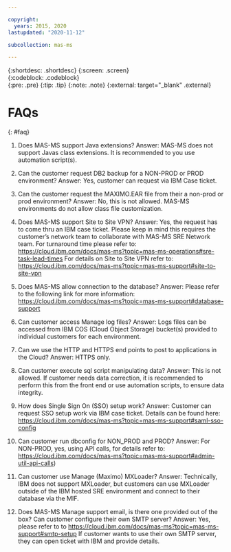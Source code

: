 ```yaml
---

copyright:
  years: 2015, 2020
lastupdated: "2020-11-12"

subcollection: mas-ms

---
```


{:shortdesc: .shortdesc}
{:screen: .screen}  
{:codeblock: .codeblock}  
{:pre: .pre}
{:tip: .tip}
{:note: .note}
{:external: target="_blank" .external}

# FAQs
{: #faq}

1. Does MAS-MS support Java extensions?
Answer: MAS-MS does not support Javas class extensions. It is recommended to you use automation script(s).

2. Can the customer request DB2 backup for a NON-PROD or PROD environment?
Answer: Yes, customer can request via IBM Case ticket.

3. Can the customer request the MAXIMO.EAR file from their a non-prod or prod environment?
Answer: No, this is not allowed. MAS-MS environments do not allow class file customization.

4. Does MAS-MS support Site to Site VPN?
Answer: Yes, the request has to come thru an IBM case ticket. Please keep in mind this requires the customer’s network team to collaborate with MAS-MS SRE Network team. For turnaround time please refer to:
https://cloud.ibm.com/docs/mas-ms?topic=mas-ms-operations#sre-task-lead-times
For details on Site to Site VPN refer to:
https://cloud.ibm.com/docs/mas-ms?topic=mas-ms-support#site-to-site-vpn

5. Does MAS-MS allow connection to the database?
Answer: Please refer to the following link for more information:
https://cloud.ibm.com/docs/mas-ms?topic=mas-ms-support#database-support

6. Can customer access Manage log files?
Answer: Logs files can be accessed from IBM COS (Cloud Object Storage) bucket(s) provided to individual customers for each environment.

7. Can we use the HTTP and HTTPS end points to post to applications in the Cloud?
Answer: HTTPS only.

8. Can customer execute sql script manipulating data?
Answer: This is not allowed. If customer needs data correction, it is recommended to perform this from the front end or use automation scripts, to ensure data integrity.

9. How does Single Sign On (SSO) setup work?
Answer: Customer can request SSO setup work via IBM case ticket. Details can be found here:
https://cloud.ibm.com/docs/mas-ms?topic=mas-ms-support#saml-sso-config

10. Can customer run dbconfig for NON_PROD and PROD?
Answer: For NON-PROD, yes, using API calls, for details refer to:
https://cloud.ibm.com/docs/mas-ms?topic=mas-ms-support#admin-util-api-calls)

11. Can customer use Manage (Maximo) MXLoader?
Answer: Technically, IBM does not support MXLoader, but customers can use MXLoader outside of the IBM hosted SRE environment and connect to their database via the MIF.

12. Does MAS-MS Manage support email, is there one provided out of the box? Can customer configure their own SMTP server?
Answer: Yes, please refer to to https://cloud.ibm.com/docs/mas-ms?topic=mas-ms-support#smtp-setup
If customer wants to use their own SMTP server, they can open ticket with IBM and provide details.